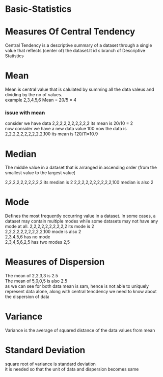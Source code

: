 # Basic-Statistics
# Measures Of Central Tendency
Central Tendency is a descriptive summary of a dataset through a single value that reflects (center of) the dataset.It id s branch of Descriptive Statistics
# Mean
Mean is central value that is calulated by summing all the data valeus and dividing by the no of values.<br>
example
2,3,4,5,6
Mean = 20/5 = 4
### issue with mean
consider we have data 2,2,2,2,2,2,2,2,2,2 its mean is 20/10 = 2<br>
now consider we have a new data value 100 now the data is 2,2,2,2,2,2,2,2,2,2,100 its mean is 120/11=10.9
# Median
The middle value in a dataset that is arranged in ascending order (from the smallest value to the largest value)

2,2,2,2,2,2,2,2,2,2 its median is 2
2,2,2,2,2,2,2,2,2,2,100 median is also 2
# Mode
Defines the most frequently occurring value in a dataset. In some cases, a dataset may contain multiple modes while some datasets may not have any mode at all.
2,2,2,2,2,2,2,2,2,2 its mode is 2<br>
2,2,2,2,2,2,2,2,2,2,100 mode is also 2<br>
2,3,4,5,6 has no mode<br>
2,3,4,5,6,2,5 has two modes 2,5
# Measures of Dispersion
The mean of 2,2,3,3 is 2.5<br>
The mean of 5,0,0,5 is also 2.5<br>
as we can see for both data mean is sam, hence is not able to uniquely represent data alone, along with central tencdency we need to know about the dispersion of data
# Variance
Variance is the average of squared distance of the data values from mean
# Standard Deviation
square root of variance is standard deviation<br>
it is needed so that the unit of data and dispersion becomes same
